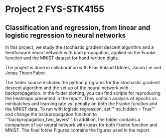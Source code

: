 # Project 2 FYS-STK4155

## Classification and regression, from linear and logistic regression to neural networks

In this project, we study the stochastic gradient descent algorithm and a feedforward neural network with backpropagation, applied on the Franke function and the MNIST dataset for hand-written digits.

The project is done in collaboration with Elias Roland Udnæs, Jacob Lie and Jonas Thoen Faber.

The folder source includes the python programs for  the stochastic gradient descent algorithm and the set up of the neural network with backpropagation. In the folder plotting, you can find scripts for reproducing the heatmaps presented in the report. They contain analysis of epochs vs. minibatches and learning rate vs. penalty on both the Franke function and the MNIST data. To run with logistic regression, set '''no_hidden = True''' and change the backpropagation function to '''backpropagation_two_layers'''. In addition, the folder contains a comparison of our neural network with keras for both Franke function and MNIST. The final folder Figures contains the figures used in the report.
